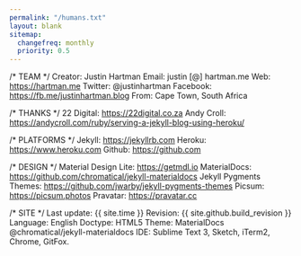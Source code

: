 ```yaml
---
permalink: "/humans.txt"
layout: blank
sitemap:
  changefreq: monthly
  priority: 0.5
---
```

/* TEAM */
    Creator: Justin Hartman
    Email: justin [@] hartman.me
    Web: https://hartman.me
    Twitter: @justinhartman
    Facebook: https://fb.me/justinhartman.blog
    From: Cape Town, South Africa

/* THANKS */
    22 Digital: https://22digital.co.za
    Andy Croll: https://andycroll.com/ruby/serving-a-jekyll-blog-using-heroku/

/* PLATFORMS */
    Jekyll: https://jekyllrb.com
    Heroku: https://www.heroku.com
    Github: https://github.com

/* DESIGN */
    Material Design Lite: https://getmdl.io
    MaterialDocs: https://github.com/chromatical/jekyll-materialdocs
    Jekyll Pygments Themes: https://github.com/jwarby/jekyll-pygments-themes
    Picsum: https://picsum.photos
    Pravatar: https://pravatar.cc

/* SITE */
    Last update: {{ site.time }}
    Revision: {{ site.github.build_revision }}
    Language: English
    Doctype: HTML5
    Theme: MaterialDocs @chromatical/jekyll-materialdocs
    IDE: Sublime Text 3, Sketch, iTerm2, Chrome, GitFox.
